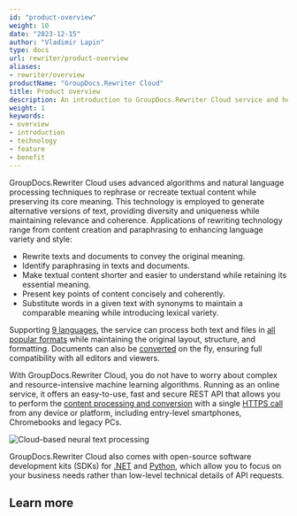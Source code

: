 ```yaml
---
id: "product-overview"
weight: 10
date: "2023-12-15"
author: "Vladimir Lapin"
type: docs
url: rewriter/product-overview
aliases:
- rewriter/overview
productName: "GroupDocs.Rewriter Cloud"
title: Product overview
description: An introduction to GroupDocs.Rewriter Cloud service and how it can solve everyday business needs.
weight: 1
keywords:
- overview
- introduction
- technology
- feature
- benefit
---
```


GroupDocs.Rewriter Cloud uses advanced algorithms and natural language processing techniques to rephrase or recreate textual content while preserving its core meaning. This technology is employed to generate alternative versions of text, providing diversity and uniqueness while maintaining relevance and coherence. Applications of rewriting technology range from content creation and paraphrasing to enhancing language variety and style:

- Rewrite texts and documents to convey the original meaning.
- Identify paraphrasing in texts and documents.
- Make textual content shorter and easier to understand while retaining its essential meaning.
- Present key points of content concisely and coherently.
- Substitute words in a given text with synonyms to maintain a comparable meaning while introducing lexical variety.

Supporting [9 languages](/rewriter/supported-languages/), the service can process both text and files in [all popular formats](/rewriter/supported-file-formats/) while maintaining the original layout, structure, and formatting. Documents can also be [converted](/rewriter/supported-file-formats/#conversion) on the fly, ensuring full compatibility with all editors and viewers.

With GroupDocs.Rewriter Cloud, you do not have to worry about complex and resource-intensive machine learning algorithms. Running as an online service, it offers an easy-to-use, fast and secure REST API that allows you to perform the [content processing and conversion](/rewriter/developer-guide/) with a single [HTTPS call](https://api.groupdocs.cloud/v2.0/rewriter/swagger/index.html) from any device or platform, including entry-level smartphones, Chromebooks and legacy PCs.

![Cloud-based neural text processing](/rewriter/product-overview/rewrite-overview.png)

GroupDocs.Rewriter Cloud also comes with open-source software development kits (SDKs) for [.NET](https://products.groupdocs.cloud/rewriter/net/) and [Python](https://products.groupdocs.cloud/rewriter/python/), which allow you to focus on your business needs rather than low-level technical details of API requests.

## Learn more
